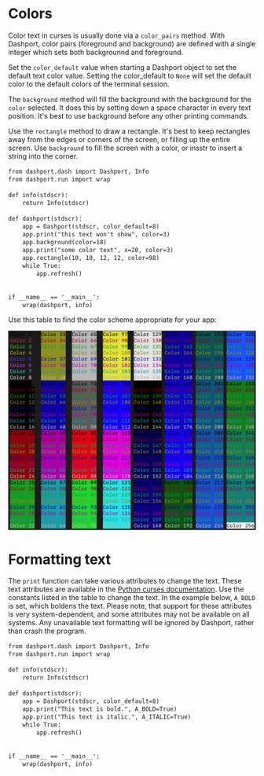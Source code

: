 # Colors

Color text in curses is usually done via a `color_pairs` method. With Dashport, color pairs (foreground and background) are defined with a single integer which sets both backgrounnd and foreground.

Set the `color_default` value when starting a Dashport object to set the default text color value. Setting the color_default to `None` will set the default color to the default colors of the terminal session.

The `background` method will fill the background with the background for the `color` selected. It does this by setting down a space character in every text position. It's best to use background before any other printing commands.

Use the `rectangle` method to draw a rectangle. It's best to keep rectangles away from the edges or corners of the screen, or filling up the entire screen. Use `background` to fill the screen with a color, or insstr to insert a string into the corner.

```
from dashport.dash import Dashport, Info
from dashport.run import wrap

def info(stdscr):
    return Info(stdscr)

def dashport(stdscr):
    app = Dashport(stdscr, color_default=8)
    app.print("this text won't show", color=3)
    app.background(color=18)
    app.print("some color text", x=20, color=3)
    app.rectangle(10, 10, 12, 12, color=98)
    while True:
        app.refresh()


if __name__ == '__main__':
    wrap(dashport, info)
```

Use this table to find the color scheme appropriate for your app:

![color palette for dashport](images/color_palette.png)


# Formatting text

The `print` function can take various attributes to change the text. These text attributes are available in the [Python curses documentation](https://docs.python.org/3/library/curses.html#curses.ncurses_version). Use the constants listed in the table to change the text. In the example below, `A_BOLD` is set, which boldens the text. Please note, that support for these attributes is very system-dependent, and some attributes may not be available on all systems. Any unavailable text formatting will be ignored by Dashport, rather than crash the program.

```
from dashport.dash import Dashport, Info
from dashport.run import wrap

def info(stdscr):
    return Info(stdscr)

def dashport(stdscr):
    app = Dashport(stdscr, color_default=8)
    app.print("This text is bold.", A_BOLD=True)
    app.print("This text is italic.", A_ITALIC=True)
    while True:
        app.refresh()


if __name__ == '__main__':
    wrap(dashport, info)
```
